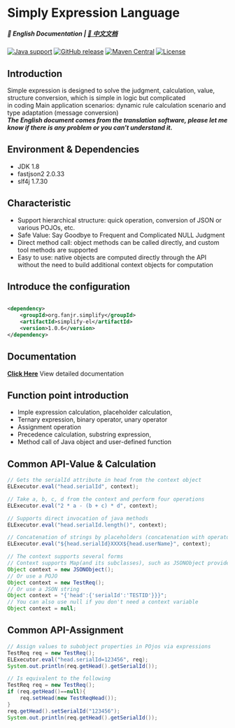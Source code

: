 # Simply Expression Language

##### 📖 English Documentation | [📖 中文文档](README.md)

[![Java support](https://img.shields.io/badge/Java-8+-green?logo=java&logoColor=white)](https://openjdk.java.net/)
[![GitHub release](https://img.shields.io/github/release/FanJiaRui/Simply-Expression-Language)](https://github.com/FanJiaRui/Simply-Expression-Language/releases)
[![Maven Central](https://img.shields.io/maven-central/v/org.fanjr.simplify/simplify-el?logo=apache-maven&logoColor=white)](https://search.maven.org/artifact/org.fanjr.simplify/simplify-el)
[![License](https://img.shields.io/github/license/FanJiaRui/Simply-Expression-Language?color=4D7A97&logo=apache)](https://www.apache.org/licenses/LICENSE-2.0.html)

## Introduction

Simple expression is designed to solve the judgment, calculation, value, structure conversion, which is simple in logic
but complicated <br> in coding
Main application scenarios: dynamic rule calculation scenario and type adaptation (message conversion)<br>
_**The English document comes from the translation software, please let me know if there is any problem or you can't
understand it.**_

## Environment & Dependencies

* JDK 1.8
* fastjson2 2.0.33
* slf4j 1.7.30

## Characteristic

- Support hierarchical structure: quick operation, conversion of JSON or various POJOs, etc.</br>
- Safe Value: Say Goodbye to Frequent and Complicated NULL Judgment</br>
- Direct method call: object methods can be called directly, and custom tool methods are supported</br>
- Easy to use: native objects are computed directly through the API without the need to build additional context objects
  for computation</br>

## Introduce the configuration

```xml

<dependency>
    <groupId>org.fanjr.simplify</groupId>
    <artifactId>simplify-el</artifactId>
    <version>1.0.6</version>
</dependency>
```

## Documentation

[**Click Here**](docs/document_en.md) View detailed documentation

## Function point introduction

- Imple expression calculation, placeholder calculation,
- Ternary expression, binary operator, unary operator
- Assignment operation
- Precedence calculation, substring expression,
- Method call of Java object and user-defined function

## Common API-Value & Calculation

``` java
// Gets the serialId attribute in head from the context object
ELExecutor.eval("head.serialId", context);

// Take a, b, c, d from the context and perform four operations
ELExecutor.eval("2 * a - (b + c) * d", context);

// Supports direct invocation of java methods
ELExecutor.eval("head.serialId.length()", context);

// Concatenation of strings by placeholders (concatenation with operator '+' is also supported)
ELExecutor.eval("${head.serialId}XXXX${head.userName}", context);

// The context supports several forms
// Context supports Map(and its subclasses), such as JSONObject provided by fastjson
Object context = new JSONObject();
// Or use a POJO
Object context = new TestReq();
// Or use a JSON string
Object context = "{'head':{'serialId':'TESTID'}}}";
// You can also use null if you don't need a context variable
Object context = null;
```

## Common API-Assignment

``` java
// Assign values to subobject properties in POjos via expressions
TestReq req = new TestReq();
ELExecutor.eval("head.serialId=123456", req);
System.out.println(req.getHead().getSerialId());

// Is equivalent to the following
TestReq req = new TestReq();
if (req.getHead()==null){
    req.setHead(new TestReqHead());
}
req.getHead().setSerialId("123456");
System.out.println(req.getHead().getSerialId());
```